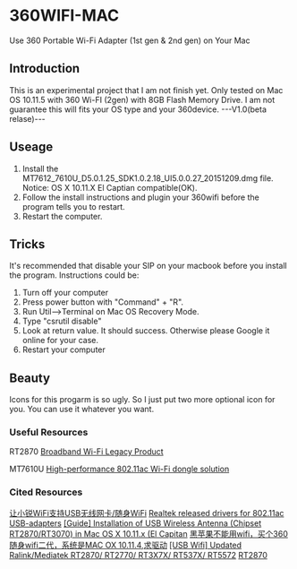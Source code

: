 # 360WIFI-MAC
Use 360 Portable Wi-Fi Adapter (1st gen &amp; 2nd gen) on Your Mac
## Introduction
This is an experimental project that I am not finish yet. Only tested on Mac OS 10.11.5 with 360 Wi-FI (2gen) with 8GB Flash Memory Drive.
I am not guarantee this will fits your OS type and your 360device.
---V1.0(beta relase)---
## Useage
1. Install the MT7612_7610U_D5.0.1.25_SDK1.0.2.18_UI5.0.0.27_20151209.dmg file. Notice: OS X 10.11.X El Captian compatible(OK).
2. Follow the install instructions and plugin your 360wifi before the program tells you to restart.
3. Restart the computer.

## Tricks
It's recommended that disable your SIP on your macbook before you install the program.
Instructions could be:
1. Turn off your computer
2. Press power button with "Command" + "R".
3. Run Util-->Terminal on Mac OS Recovery Mode.
4. Type "csrutil disable"
5. Look at return value. It should success. Otherwise please Google it online for your case.
6. Restart your computer

## Beauty
Icons for this progarm is so ugly.
So I just put two more optional icon for you. 
You can use it whatever you want.
 
### Useful Resources
RT2870
[Broadband Wi-Fi Legacy Product](https://www.mediatek.com/products/broadbandWifi/rt2870)

MT7610U
[High-performance 802.11ac Wi-Fi dongle solution](https://www.mediatek.com/products/broadbandWifi/mt7610u)


### Cited Resources
[让小锐WiFi支持USB无线网卡/随身WiFi](http://www.jianshu.com/p/e52f4b7bfa04)
[Realtek released drivers for 802.11ac USB-adapters](https://www.tonymacx86.com/threads/realtek-released-drivers-for-802-11ac-usb-adapters.106288/)
[[Guide] Installation of USB Wireless Antenna (Chipset RT2870/RT3070) in Mac OS X 10.11.x (El Capitan](https://www.tonymacx86.com/threads/guide-installation-of-usb-wireless-antenna-chipset-rt2870-rt3070-in-mac-os-x-10-11-x-el-capitan.183175/page-2)
[黑苹果不能用wifi，买个360随身wifi二代，系统是MAC OX 10.11.4,求驱动](https://zhidao.baidu.com/question/1962967379729069900.html?si=1&qbpn=1_1&tx=&wtp=wk&word=360wifi+mac%E9%A9%B1%E5%8A%A8&fr=solved&from=qb&ssid=&uid=bd_1425924159_714&pu=sz%40224_240%2Cos%40&step=10&bd_page_type=1&init=middle)
[[USB Wifi] Updated Ralink/Mediatek RT2870/ RT2770/ RT3X7X/ RT537X/ RT5572](http://www.insanelymac.com/forum/topic/299948-usb-wifi-updated-ralinkmediatek-rt2870-rt2770-rt3x7x-rt537x-rt5572/page-8)
[RT2870](http://www.jianshu.com/p/17ab09b330ba?utm_campaign=maleskine&utm_content=note&utm_medium=pc_all_hots&utm_source=recommendation)

